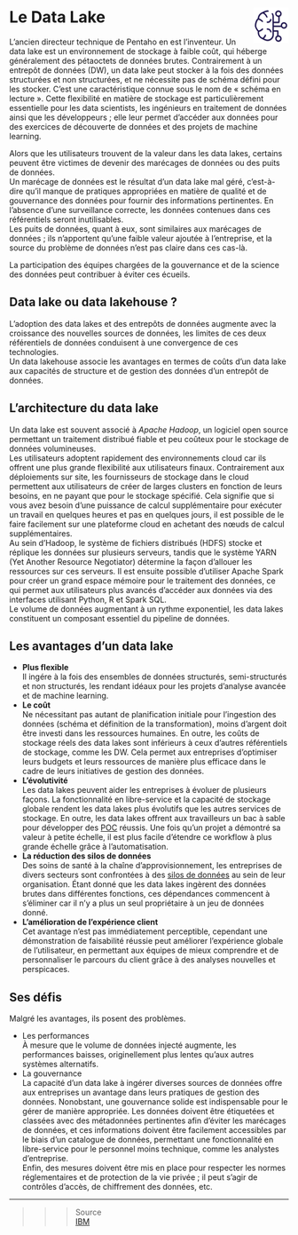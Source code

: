 # **Le Data Lake** <a href="../"><img src="../../assets/bi.svg" alt="Business intelligence" align="right" height="64px"></a>
L’ancien directeur technique de Pentaho en est l’inventeur. Un data lake est un environnement de stockage à faible coût, qui héberge généralement des pétaoctets de données brutes. Contrairement à un entrepôt de données (DW), un data lake peut stocker à la fois des données structurées et non structurées, et ne nécessite pas de schéma défini pour les stocker. C’est une caractéristique connue sous le nom de « schéma en lecture ». Cette flexibilité en matière de stockage est particulièrement essentielle pour les data scientists, les ingénieurs en traitement de données ainsi que les développeurs ; elle leur permet d’accéder aux données pour des exercices de découverte de données et des projets de machine learning.

Alors que les utilisateurs trouvent de la valeur dans les data lakes, certains peuvent être victimes de devenir des marécages de données ou des puits de données.  
Un marécage de données est le résultat d’un data lake mal géré, c’est-à-dire qu’il manque de pratiques appropriées en matière de qualité et de gouvernance des données pour fournir des informations pertinentes. En l’absence d’une surveillance correcte, les données contenues dans ces référentiels seront inutilisables.  
Les puits de données, quant à eux, sont similaires aux marécages de données ; ils n’apportent qu’une faible valeur ajoutée à l’entreprise, et la source du problème de données n’est pas claire dans ces cas-là.

La participation des équipes chargées de la gouvernance et de la science des données peut contribuer à éviter ces écueils.
## **Data lake ou data lakehouse ?**
L’adoption des data lakes et des entrepôts de données augmente avec la croissance des nouvelles sources de données, les limites de ces deux référentiels de données conduisent à une convergence de ces technologies.  
Un data lakehouse associe les avantages en termes de coûts d’un data lake aux capacités de structure et de gestion des données d’un entrepôt de données.
## **L’architecture du data lake**
Un data lake est souvent associé à _Apache Hadoop_, un logiciel open source permettant un traitement distribué fiable et peu coûteux pour le stockage de données volumineuses.  
Les utilisateurs adoptent rapidement des environnements cloud car ils offrent une plus grande flexibilité aux utilisateurs finaux. Contrairement aux déploiements sur site, les fournisseurs de stockage dans le cloud permettent aux utilisateurs de créer de larges clusters en fonction de leurs besoins, en ne payant que pour le stockage spécifié. Cela signifie que si vous avez besoin d’une puissance de calcul supplémentaire pour exécuter un travail en quelques heures et pas en quelques jours, il est possible de le faire facilement sur une plateforme cloud en achetant des nœuds de calcul supplémentaires.  
Au sein d’Hadoop, le système de fichiers distribués (HDFS) stocke et réplique les données sur plusieurs serveurs, tandis que le système YARN (Yet Another Resource Negotiator) détermine la façon d’allouer les ressources sur ces serveurs. Il est ensuite possible d’utiliser Apache Spark pour créer un grand espace mémoire pour le traitement des données, ce qui permet aux utilisateurs plus avancés d’accéder aux données via des interfaces utilisant Python, R et Spark SQL.  
Le volume de données augmentant à un rythme exponentiel, les data lakes constituent un composant essentiel du pipeline de données.
## **Les avantages d’un data lake**
* **Plus flexible**   
  Il ingére à la fois des ensembles de données structurés, semi-structurés et non structurés, les rendant idéaux pour les projets d’analyse avancée et de machine learning.  
* **Le coût**  
  Ne nécessitant pas autant de planification initiale pour l’ingestion des données (schéma et définition de la transformation), moins d’argent doit être investi dans les ressources humaines. En outre, les coûts de stockage réels des data lakes sont inférieurs à ceux d’autres référentiels de stockage, comme les DW. Cela permet aux entreprises d’optimiser leurs budgets et leurs ressources de manière plus efficace dans le cadre de leurs initiatives de gestion des données.
* **L’évolutivité**  
  Les data lakes peuvent aider les entreprises à évoluer de plusieurs façons. La fonctionnalité en libre-service et la capacité de stockage globale rendent les data lakes plus évolutifs que les autres services de stockage. En outre, les data lakes offrent aux travailleurs un bac à sable pour développer des [POC](../poc) réussis. Une fois qu’un projet a démontré sa valeur à petite échelle, il est plus facile d’étendre ce workflow à plus grande échelle grâce à l’automatisation.
* **La réduction des silos de données**   
  Des soins de santé à la chaîne d’approvisionnement, les entreprises de divers secteurs sont confrontées à des [silos de données](../dataSilo) au sein de leur organisation. Étant donné que les data lakes ingèrent des données brutes dans différentes fonctions, ces dépendances commencent à s’éliminer car il n’y a plus un seul propriétaire à un jeu de données donné.
* **L’amélioration de l’expérience client**  
  Cet avantage n’est pas immédiatement perceptible, cependant une démonstration de faisabilité réussie peut améliorer l’expérience globale de l’utilisateur, en permettant aux équipes de mieux comprendre et de personnaliser le parcours du client grâce à des analyses nouvelles et perspicaces.
## **Ses défis**
Malgré les avantages, ils posent des problèmes.
* Les performances  
  À mesure que le volume de données injecté augmente, les performances baisses, originellement plus lentes qu’aux autres systèmes alternatifs. 
* La gouvernance  
  La capacité d’un data lake à ingérer diverses sources de données offre aux entreprises un avantage dans leurs pratiques de gestion des données. Nonobstant, une gouvernance solide est indispensable pour le gérer de manière appropriée. Les données doivent être étiquetées et classées avec des métadonnées pertinentes afin d’éviter les marécages de données, et ces informations doivent être facilement accessibles par le biais d’un catalogue de données, permettant une fonctionnalité en libre-service pour le personnel moins technique, comme les analystes d’entreprise.  
  Enfin, des mesures doivent être mis en place pour respecter les normes réglementaires et de protection de la vie privée ; il peut s’agir de contrôles d’accès, de chiffrement des données, etc.
___
>>> Source  
[IBM](https://www.ibm.com/fr-fr/topics/data-lake)